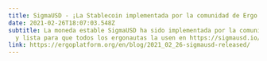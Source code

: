 ```yaml
---
title: SigmaUSD - ¡La Stablecoin implementada por la comunidad de Ergo está en vivo!
date: 2021-02-26T18:07:03.548Z
subtitle: La moneda estable SigmaUSD ha sido implementada por la comunidad y está activa
  y lista para que todos los ergonautas la usen en https://sigmausd.io/
link: https://ergoplatform.org/en/blog/2021_02_26-sigmausd-released/
---
```


